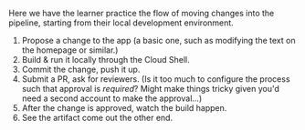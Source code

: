 Here we have the learner practice the flow of moving changes into the pipeline, starting from their local development environment.

1. Propose a change to the app (a basic one, such as modifying the text on the homepage or similar.)
1. Build & run it locally through the Cloud Shell.
1. Commit the change, push it up.
1. Submit a PR, ask for reviewers.
    (Is it too much to configure the process such that approval is _required_? Might make things tricky given you'd need a second account to make the approval...)
1. After the change is approved, watch the build happen.
1. See the artifact come out the other end.